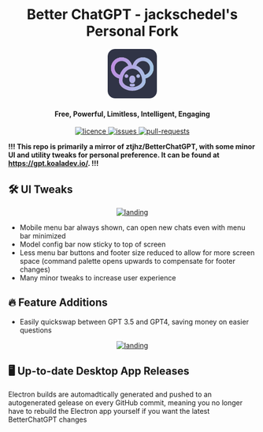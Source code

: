 <h1 align="center"><b>Better ChatGPT - jackschedel's Personal Fork</b></h1>

<p align="center">
    <a href="https://gpt.koaladev.io" target="_blank"><img src="public/apple-touch-icon.png" alt="Better ChatGPT Icon" width="100" /></a>
</p>

<h4 align="center"><b>Free, Powerful, Limitless, Intelligent, Engaging</b></h4>

<p align="center">
<a href="https://github.com/jackschedel/BetterChatGPT/blob/main/LICENSE" target="_blank">
<img src="https://img.shields.io/github/license/jackschedel/BetterChatGPT?style=flat-square" alt="licence" />
</a>
<a href="https://github.com/jackschedel/BetterChatGPT/issues" target="_blank">
<img src="https://img.shields.io/github/issues/jackschedel/BetterChatGPT?style=flat-square" alt="issues"/>
</a>
<a href="https://github.com/jackschedel/BetterChatGPT/pulls" target="_blank">
<img src="https://img.shields.io/github/issues-pr/jackschedel/BetterChatGPT?style=flat-square" alt="pull-requests"/>
</a>


<b>!!! This repo is primarily a mirror of ztjhz/BetterChatGPT, with some minor UI and utility tweaks for personal preference. It can be found at https://gpt.koaladev.io/. !!!</b>

## 🛠️ UI Tweaks

<p align="center">
    <a href="https://bettergpt.chat" target="_blank">
        <img src="https://cdn.discordapp.com/attachments/446426925209092098/1105203400334909550/image.png" alt="landing" width=500 />
    </a>
</p>

- Mobile menu bar always shown, can open new chats even with menu bar minimized
- Model config bar now sticky to top of screen
- Less menu bar buttons and footer size reduced to allow for more screen space (command palette opens upwards to compensate for footer changes)
- Many minor tweaks to increase user experience

## 🔥 Feature Additions

- Easily quickswap between GPT 3.5 and GPT4, saving money on easier questions

<p align="center">
    <a href="https://bettergpt.chat" target="_blank">
        <img src="https://cdn.discordapp.com/attachments/446426925209092098/1105209104147959819/quickswapdemo.gif" alt="landing" width=500 />
    </a>
</p>


## 🖥️ Up-to-date Desktop App Releases

Electron builds are automadtically generated and pushed to an autogenerated gelease on every GitHub commit, meaning you no longer have to rebuild the Electron app yourself if you want the latest BetterChatGPT changes
